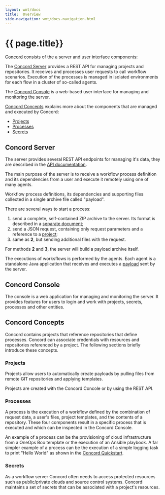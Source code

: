 ```yaml
---
layout: wmt/docs
title:  Overview
side-navigation: wmt/docs-navigation.html
---
```


# {{ page.title}} 

[Concord](../about.html) consists of the a server and user interface components:

The [Concord Server](#concord-server) provides a REST API for managing
projects and repositories. It receives and processes user requests
to call workflow scenarios. Execution of the processes is managed in isolated
environments for each flow in a cluster of so-called agents.

The [Concord Console](#concord-console) is a web-based user interface for
managing and monitoring the server.

[Concord Concepts](#concord-concepts) explains more about the components that
are managed and executed by Concord:

- [Projects](#projects)
- [Processes](#processes)
- [Secrets](#secrets)

## Concord Server

The server provides several REST API endpoints for managing it's
data, they are described in the [API documentation](../api/index.html).

The main purpose of the server is to receive a workflow process
definition and its dependencies from a user and execute it remotely
using one of many agents.

Workflow process definitions, its dependencies and supporting files
collected in a single archive file called "payload".

There are several ways to start a process:

1. send a complete, self-contained ZIP archive to the server. Its
format is described in a
[separate document](./processes.html#payload-format);
2. send a JSON request, containing only request parameters and a
reference to a [project](#project);
3. same as **2**, but sending additional files with the request.

For methods **2** and **3**, the server will build a payload archive
itself.

The executions of worksflows is performed by the agents. Each agent is a
standalone Java application that receives and executes
a [payload](#payload) sent by the server.

## Concord Console

The console is a web application for managing and monitoring the server. It
provides features for users to login and work with projects, secrets, processes
and other entities.

## Concord Concepts

Concord contains projects that reference repositories that define
processes.  Concord can associate credentials with resources
and repositories referenced by a project.  The following sections
briefly introduce these concepts.

### Projects

Projects allow users to automatically create payloads by pulling
files from remote GIT repositories and applying templates.

Projects are created with the Concord Concole or by using the REST API.

### Processes

A process is the execution of a workflow defined by the combination
of request data, a user's files, project templates, and the contents
of a repository.  These four components result in a specific process
that is executed and which can be inspected in the Concord Console.

An example of a process can be the provisioning of cloud
infrastructure from a OneOps Boo template or the execution of an Ansible
playbook. A far simpler example of a process can be the execution of
a simple logging task to print "Hello World" as shown in the
[Concord Quickstart](./quickstart.html).

### Secrets

As a workflow server Concord often needs to access protected
resources such as public/private clouds and source control systems.
Concord maintains a set of secrets that can be associated with a
project's resources.
